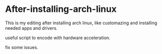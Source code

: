 # After-installing-arch-linux

This is my editing after installing arch linux, like customazing and installing needed apps and drivers.

useful script to encode with hardware acceleration.

fix some issues.
